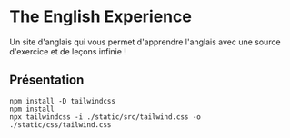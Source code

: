 # The English Experience

Un site d'anglais qui vous permet d'apprendre l'anglais avec une source d'exercice et de leçons infinie ! 

## Présentation

```shell
npm install -D tailwindcss
npm install
npx tailwindcss -i ./static/src/tailwind.css -o ./static/css/tailwind.css
```